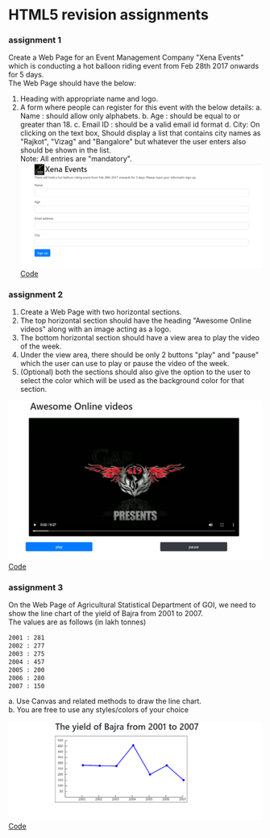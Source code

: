 # HTML5 revision assignments

### assignment 1
Create a Web Page for an Event Management Company "Xena Events" which is conducting a hot balloon riding event from Feb 28th 2017 onwards for 5 days.      
The Web Page should have the below:     
1.	Heading with appropriate name and logo.          
2.	A form where people can register for this event with the below details: a. Name : should allow only alphabets. b. Age : should be equal to or greater than 18. c. Email ID : should be a valid email id format d. City: On clicking on the text box, Should display a list that contains city names as "Rajkot", "Vizag" and "Bangalore" but whatever the user enters also should be shown in the list.       
Note: All entries are "mandatory".        
![image](./img/assignment1.jpg)
[Code](./assignment1.html)


### assignment 2
1.	Create a Web Page with two horizontal sections.    
2.	The top horizontal section should have the heading "Awesome Online videos" along with an image acting as a logo.       
3.	The bottom horizontal section should have a view area to play the video of the week.     
4.	Under the view area, there should be only 2 buttons "play" and "pause" which the user can use to play or pause the video of the week.      
5.	(Optional) both the sections should also give the option to the user to select the color which will be used as the background color for that section.      

![image](./img/assignment2.jpg)
[Code](./assignment2.html)


### assignment 3
On the Web Page of Agricultural Statistical Department of GOI, we need to show the line chart of the yield of Bajra from 2001 to 2007.      
The values are as follows (in lakh tonnes)       
```
2001 : 281
2002 : 277
2003 : 275
2004 : 457
2005 : 200
2006 : 280
2007 : 150
```
a. Use Canvas and related methods to draw the line chart.      
b. You are free to use any styles/colors of your choice      
   
![image](./img/assignment3.jpg)
[Code](./assignment3.html)


